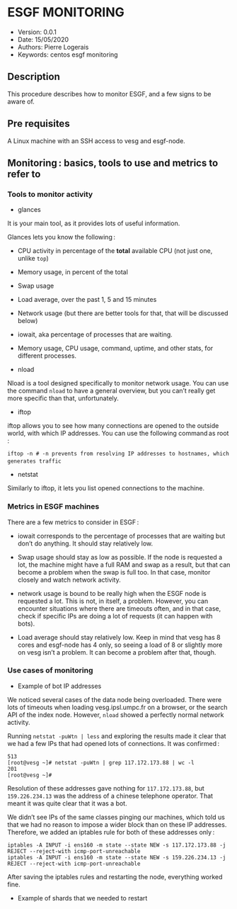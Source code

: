 ESGF MONITORING
============================

* Version: 0.0.1
* Date: 15/05/2020
* Authors: Pierre Logerais
* Keywords: centos esgf monitoring

## Description

This procedure describes how to monitor ESGF, and a few signs to be aware of.

## Pre requisites

A Linux machine with an SSH access to vesg and esgf-node.

## Monitoring : basics, tools to use and metrics to refer to

### Tools to monitor activity

* glances

It is your main tool, as it provides lots of useful information.

Glances lets you know the following :

- CPU activity in percentage of the **total** available CPU (not just one, unlike `top`)

- Memory usage, in percent of the total

- Swap usage

- Load average, over the past 1, 5 and 15 minutes

- Network usage (but there are better tools for that, that will be discussed below)

- iowait, aka percentage of processes that are waiting.

- Memory usage, CPU usage, command, uptime, and other stats, for different processes.

* nload

Nload is a tool designed specifically to monitor network usage. You can use the command `nload` to have a general overview, but you can’t really get more specific than that, unfortunately.

* iftop

iftop allows you to see how many connections are opened to the outside world, with which IP addresses. You can use the following command as root :

```iftop -n # -n prevents from resolving IP addresses to hostnames, which generates traffic``` 

* netstat

Similarly to iftop, it lets you list opened connections to the machine.

### Metrics in ESGF machines

There are a few metrics to consider in ESGF :

- iowait corresponds to the percentage of processes that are waiting but don’t do anything. It should stay relatively low.

- Swap usage should stay as low as possible. If the node is requested a lot, the machine might have a full RAM and swap as a result, but that can become a problem when the swap is full too. In that case, monitor closely and watch network activity.

- network usage is bound to be really high when the ESGF node is requested a lot. This is not, in itself, a problem. However, you can encounter situations where there are timeouts often, and in that case, check if specific IPs are doing a lot of requests (it can happen with bots).

- Load average should stay relatively low. Keep in mind that vesg has 8 cores and esgf-node has 4 only, so seeing a load of 8 or slightly more on vesg isn’t a problem. It can become a problem after that, though.

### Use cases of monitoring

* Example of bot IP addresses

We noticed several cases of the data node being overloaded. There were lots of timeouts when loading vesg.ipsl.umpc.fr on a browser, or the search API of the index node. However, `nload` showed a perfectly normal network activity. 

Running `netstat -puWtn | less` and exploring the results made it clear that we had a few IPs that had opened lots of connections. It was confirmed :

```[root@vesg ~]# netstat -puWtn | grep 159.226.234.13 | wc -l
513
[root@vesg ~]# netstat -puWtn | grep 117.172.173.88 | wc -l
201
[root@vesg ~]# 
```

Resolution of these addresses gave nothing for `117.172.173.88`, but `159.226.234.13` was the address of a chinese telephone operator. That meant it was quite clear that it was a bot.

We didn’t see IPs of the same classes pinging our machines, which told us that we had no reason to impose a wider block than on these IP addresses. Therefore, we added an iptables rule for both of these addresses only :

```
iptables -A INPUT -i ens160 -m state --state NEW -s 117.172.173.88 -j REJECT --reject-with icmp-port-unreachable
iptables -A INPUT -i ens160 -m state --state NEW -s 159.226.234.13 -j REJECT --reject-with icmp-port-unreachable
```

After saving the iptables rules and restarting the node, everything worked fine.

* Example of shards that we needed to restart


